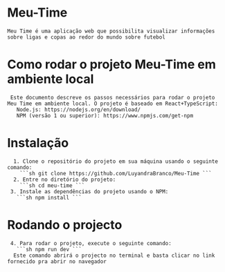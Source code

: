 # Meu-Time
    Meu Time é uma aplicação web que possibilita visualizar informações sobre ligas e copas ao redor do mundo sobre futebol
# Como rodar o projeto Meu-Time em ambiente local
     Este documento descreve os passos necessários para rodar o projeto Meu Time em ambiente local. O projeto é baseado em React+TypeScript:
       Node.js: https://nodejs.org/en/download/
       NPM (versão 1 ou superior): https://www.npmjs.com/get-npm
# Instalação
      1. Clone o repositório do projeto em sua máquina usando o seguinte comando:
        ```sh git clone https://github.com/LuyandraBranco/Meu-Time ```
      2. Entre no diretório do projeto:
        ```sh cd meu-time ```
     3. Instale as dependências do projeto usando o NPM:
       ```sh npm install ```  
# Rodando o projecto
     4. Para rodar o projeto, execute o seguinte comando:
       ```sh npm run dev ```
      Este comando abrirá o projecto no terminal e basta clicar no link fornecido pra abrir no navegador

